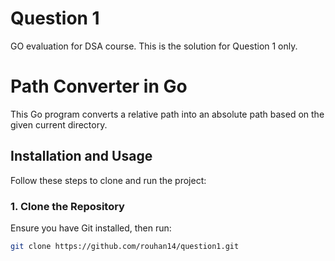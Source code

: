 # Question 1
GO evaluation for DSA course. This is the solution for Question 1 only.

# Path Converter in Go

This Go program converts a relative path into an absolute path based on the given current directory.

## Installation and Usage

Follow these steps to clone and run the project:

### 1. Clone the Repository
Ensure you have Git installed, then run:

```sh
git clone https://github.com/rouhan14/question1.git
